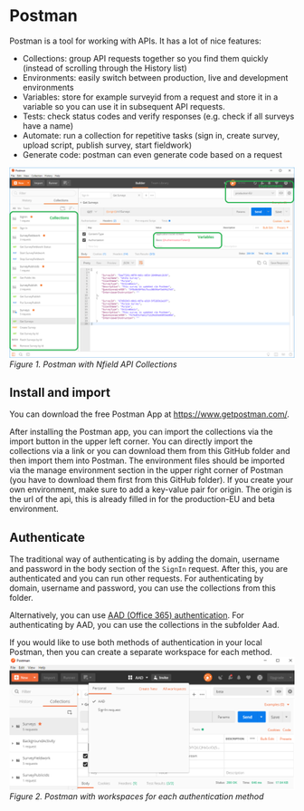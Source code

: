 # Postman

Postman is a tool for working with APIs. It has a lot of nice features: 

* Collections: group API requests together so you find them quickly (instead of scrolling through the History list)
* Environments: easily switch between production, live and development environments
* Variables: store for example surveyid from a request and store it in a variable so you can use it in subsequent API requests.  
* Tests: check status codes and verify responses (e.g. check if all surveys have a name)
* Automate: run a collection for repetitive tasks (sign in, create survey, upload script, publish survey, start fieldwork)
* Generate code: postman can even generate code based on a request

![Postman with Nfield API Collection](Postman.png)
*Figure 1. Postman with Nfield API Collections*

## Install and import

You can download the free Postman App at https://www.getpostman.com/. 

After installing the Postman app, you can import the collections via the import button in the upper left corner. You can directly import the collections via a link or you can download them from this GitHub folder and then import them into Postman. 
The environment files should be imported via the manage environment section in the upper right corner of Postman (you have to download them first from this GitHub folder). If you create your own environment, make sure to add a key-value pair for origin. The origin is the url of the api, this is already filled in for the production-EU and beta environment. 

## Authenticate

The traditional way of authenticating is by adding the domain, username and password in the body section of the `SignIn` request. After this, you are authenticated and you can run other requests. For authenticating by domain, username and password, you can use the collections from this folder. 

Alternatively, you can use [AAD (Office 365) authentication](Aad/Aad-authentication.md). For authenticating by AAD, you can use the collections in the subfolder Aad.

If you would like to use both methods of authentication in your local Postman, then you can create a separate workspace for each method.
![Workspaces for each authentication method](Workspaces.png)
*Figure 2. Postman with workspaces for each authentication method*
